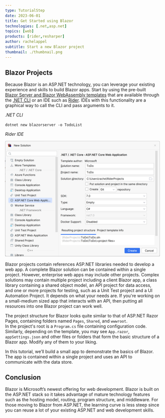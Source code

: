 ```yaml
---
type: TutorialStep
date: 2023-06-01
title: Get Started using Blazor 
technologies: [.net,asp.net]
topics: [web]
products: [rider,resharper]
author: rachelappel
subtitle: Start a new Blazor project
thumbnail: ./thumbnail.png
---
```


## Blazor Projects

Because Blazor is an ASP.NET technology, you can leverage your existing experience and skills to build Blazor apps. Start by using the pre-built [Blazor Server and Blazor WebAssembly templates](https://learn.microsoft.com/en-us/dotnet/core/tools/dotnet-new#arguments) that are available through the [.NET CLI](https://learn.microsoft.com/en-us/dotnet/core/tools/) or an IDE such as [Rider](https://jetbrains.com/rider). 
IDEs with this functionality are a graphical way to call the CLI and pass arguments to it.  

*.NET CLI*

`dotnet new blazorserver -o TodoList`

*Rider IDE*

![New Blazor project](1-new-project.png)

Blazor projects contain references ASP.NET libraries needed to develop a web app. 
A complete Blazor solution can be contained within a single project. However, enterprise web apps may include other projects. 
Complex solutions may contain multiple project including a client Blazor app, a class library containing a shared object model, an API project for data access, and one or more projects for testing, such as a Unit Test project and a UI Automation Project. It depends on what your needs are.
If you're working on a small-medium sized app that interacts with an API, then putting all resources into one Blazor project can work well. 

The project structure for Blazor looks quite similar to that of ASP.NET Razor Pages, containing folders named `Pages`, `Shared`, and `wwwroot`.   
In the project's root is a `Program.cs` file containing configuration code. Similarly, depending on the template, you may see `App.razor`, `appSettings.json` and other files or folders that form the basic structure of a Blazor app. Modify any of them to your liking.

In this tutorial, we’ll build a small app to demonstrate the basics of Blazor. The app is contained within a single project and uses an API to communicate with the data store. 

## Conclusion
Blazor is Microsoft’s newest offering for web development. Blazor is built on the ASP.NET stack so it takes advantage of mature technology features such as the hosting model, routing, program structure, and middleware. For those moving to Blazor from ASP.NET, the learning curve is less steep since you can reuse a lot of your existing ASP.NET and web development skills.
